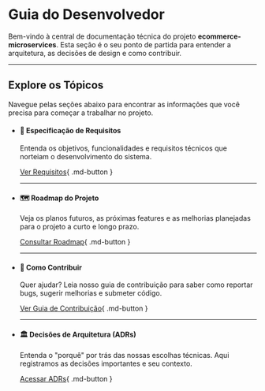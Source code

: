 # Guia do Desenvolvedor

Bem-vindo à central de documentação técnica do projeto **ecommerce-microservices**. Esta seção é o seu ponto de partida para entender a arquitetura, as decisões de design e como contribuir.

---

## Explore os Tópicos

Navegue pelas seções abaixo para encontrar as informações que você precisa para começar a trabalhar no projeto.

<div class="grid cards" markdown>

- #### 📄 Especificação de Requisitos

    Entenda os objetivos, funcionalidades e requisitos técnicos que norteiam o desenvolvimento do sistema.

    [Ver Requisitos](especificacao-requisitos-ERS.md){ .md-button }

    ---

- #### 🗺️ Roadmap do Projeto

    Veja os planos futuros, as próximas features e as melhorias planejadas para o projeto a curto e longo prazo.

    [Consultar Roadmap](ROADMAP.md){ .md-button }

    ---

- #### 🤝 Como Contribuir

    Quer ajudar? Leia nosso guia de contribuição para saber como reportar bugs, sugerir melhorias e submeter código.

    [Ver Guia de Contribuição](CONTRIBUTING.md){ .md-button }

    ---

- #### 🏛️ Decisões de Arquitetura (ADRs)

    Entenda o "porquê" por trás das nossas escolhas técnicas. Aqui registramos as decisões importantes e seu contexto.

    [Acessar ADRs](adr/0001-record-architectural-decisions.md){ .md-button }

</div>
